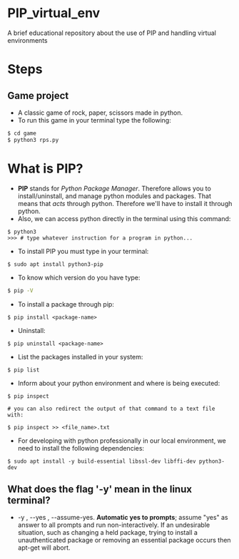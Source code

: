 # PIP_virtual_env
A brief educational repository about the use of PIP and handling virtual environments 

# Steps 

## Game project

- A classic game of rock, paper, scissors made in python.
- To run this game in your terminal type the following:
```sh
$ cd game
$ python3 rps.py
```

# What is PIP?
- **PIP** stands for _Python Package Manager_. Therefore allows you to install/uninstall, and manage python modules and packages. That means that _acts_ through python. Therefore we'll have to install it through python.
- Also, we can access python directly in the terminal using this command:
```shell
$ python3
>>> # type whatever instruction for a program in python...
```
- To install PIP you must type in your terminal:
```shell
$ sudo apt install python3-pip
```
- To know which version do you have type:
```bash
$ pip -V
```
- To install a package through pip:
```shell
$ pip install <package-name>
```
- Uninstall:
```shell
$ pip uninstall <package-name>
```
- List the packages installed in your system:
```shell
$ pip list
```
- Inform about your python environment and where is being executed:
```shell
$ pip inspect

# you can also redirect the output of that command to a text file with:

$ pip inspect >> <file_name>.txt
```
- For developing with python professionally in our local environment, we need to install the following dependencies:
```shell
$ sudo apt install -y build-essential libssl-dev libffi-dev python3-dev
```

## What does the flag '-y' mean in the linux terminal?
- -y , --yes , --assume-yes. **Automatic yes to prompts**; assume "yes" as answer to all prompts and run non-interactively. If an undesirable situation, such as changing a held package, trying to install a unauthenticated package or removing an essential package occurs then apt-get will abort.
